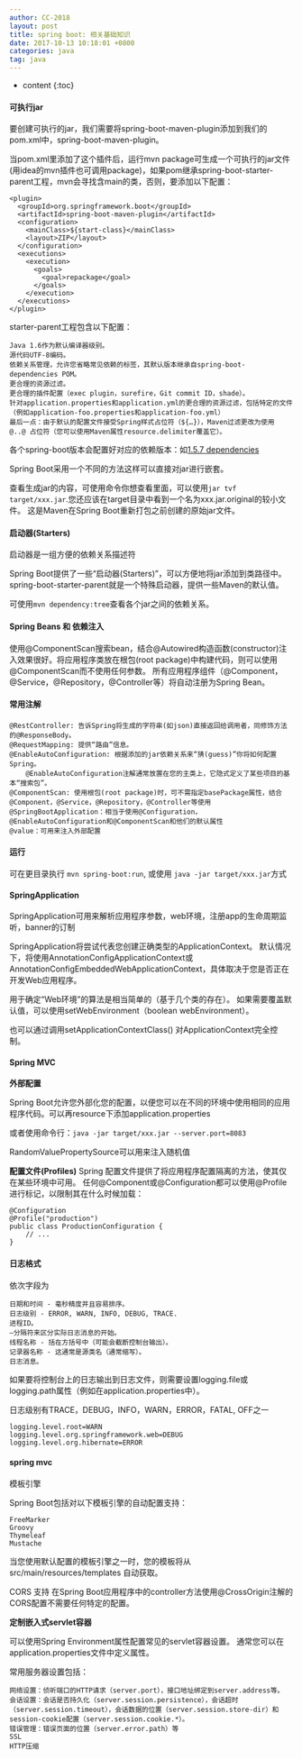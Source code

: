 ```yaml
---
author: CC-2018
layout: post
title: spring boot: 相关基础知识
date: 2017-10-13 10:18:01 +0800
categories: java
tag: java
---
```


* content
{:toc}

#### 可执行jar

要创建可执行的jar，我们需要将spring-boot-maven-plugin添加到我们的pom.xml中，spring-boot-maven-plugin。

当pom.xml里添加了这个插件后，运行mvn package可生成一个可执行的jar文件(用idea的mvn插件也可调用package)，如果pom继承spring-boot-starter-parent工程，mvn会寻找含main的类，否则，要添加以下配置：
```
<plugin>
  <groupId>org.springframework.boot</groupId>
  <artifactId>spring-boot-maven-plugin</artifactId>
  <configuration>
    <mainClass>${start-class}</mainClass>
    <layout>ZIP</layout>
  </configuration>
  <executions>
    <execution>
      <goals>
        <goal>repackage</goal>
      </goals>
    </execution>
  </executions>
</plugin>
```

starter-parent工程包含以下配置：
```
Java 1.6作为默认编译器级别。
源代码UTF-8编码。
依赖关系管理，允许您省略常见依赖的标签，其默认版本继承自spring-boot-dependencies POM。
更合理的资源过滤。
更合理的插件配置（exec plugin，surefire，Git commit ID，shade）。
针对application.properties和application.yml的更合理的资源过滤，包括特定的文件（例如application-foo.properties和application-foo.yml）
最后一点：由于默认的配置文件接受Spring样式占位符（${…}），Maven过滤更改为使用 @..@ 占位符（您可以使用Maven属性resource.delimiter覆盖它）。
```

各个spring-boot版本会配置好对应的依赖版本：如[1.5.7 dependencies](https://github.com/spring-projects/spring-boot/blob/v1.5.7.RELEASE/spring-boot-dependencies/pom.xml)

Spring Boot采用一个不同的方法这样可以直接对jar进行嵌套。

查看生成jar的内容，可使用命令你想查看里面，可以使用`jar tvf target/xxx.jar`.您还应该在target目录中看到一个名为xxx.jar.original的较小文件。 这是Maven在Spring Boot重新打包之前创建的原始jar文件。

#### 启动器(Starters)

启动器是一组方便的依赖关系描述符

Spring Boot提供了一些“启动器(Starters)”，可以方便地将jar添加到类路径中。spring-boot-starter-parent就是一个特殊启动器，提供一些Maven的默认值。

可使用`mvn dependency:tree`查看各个jar之间的依赖关系。

#### Spring Beans 和 依赖注入

使用@ComponentScan搜索bean，结合@Autowired构造函数(constructor)注入效果很好。将应用程序类放在根包(root package)中构建代码，则可以使用@ComponentScan而不使用任何参数。 所有应用程序组件（@Component，@Service，@Repository，@Controller等）将自动注册为Spring Bean。

#### 常用注解
```
@RestController: 告诉Spring将生成的字符串(如json)直接返回给调用者，同修饰方法的@ResponseBody。
@RequestMapping: 提供“路由”信息。
@EnableAutoConfiguration: 根据添加的jar依赖关系来“猜(guess)”你将如何配置Spring。
    @EnableAutoConfiguration注解通常放置在您的主类上，它隐式定义了某些项目的基本“搜索包”。
@ComponentScan: 使用根包(root package)时，可不需指定basePackage属性，结合@Component，@Service，@Repository，@Controller等使用
@SpringBootApplication：相当于使用@Configuration，@EnableAutoConfiguration和@ComponentScan和他们的默认属性
@value：可用来注入外部配置
```

#### 运行

可在更目录执行 `mvn spring-boot:run`, 或使用 `java -jar target/xxx.jar`方式


#### SpringApplication

SpringApplication可用来解析应用程序参数，web环境，注册app的生命周期监听，banner的订制

SpringApplication将尝试代表您创建正确类型的ApplicationContext。 默认情况下，将使用AnnotationConfigApplicationContext或AnnotationConfigEmbeddedWebApplicationContext，具体取决于您是否正在开发Web应用程序。

用于确定“Web环境”的算法是相当简单的（基于几个类的存在）。 如果需要覆盖默认值，可以使用setWebEnvironment（boolean webEnvironment）。

也可以通过调用setApplicationContextClass() 对ApplicationContext完全控制。

####  Spring MVC

**外部配置**

Spring Boot允许您外部化您的配置，以便您可以在不同的环境中使用相同的应用程序代码。可以再resource下添加application.properties

或者使用命令行：`java -jar target/xxx.jar --server.port=8083`

RandomValuePropertySource可以用来注入随机值

**配置文件(Profiles)**
Spring 配置文件提供了将应用程序配置隔离的方法，使其仅在某些环境中可用。 任何@Component或@Configuration都可以使用@Profile进行标记，以限制其在什么时候加载：

```
@Configuration
@Profile("production")
public class ProductionConfiguration {
    // ...
}
```

#### 日志格式

依次字段为
```
日期和时间 - 毫秒精度并且容易排序。
日志级别 - ERROR, WARN, INFO, DEBUG, TRACE.
进程ID。
—分隔符来区分实际日志消息的开始。
线程名称 - 括在方括号中（可能会截断控制台输出）。
记录器名称 - 这通常是源类名（通常缩写）。
日志消息。
```

如果要将控制台上的日志输出到日志文件，则需要设置logging.file或logging.path属性（例如在application.properties中）。

日志级别有TRACE，DEBUG，INFO，WARN，ERROR，FATAL, OFF之一
```
logging.level.root=WARN
logging.level.org.springframework.web=DEBUG
logging.level.org.hibernate=ERROR
```

#### spring mvc

模板引擎

Spring Boot包括对以下模板引擎的自动配置支持：

    FreeMarker
    Groovy
    Thymeleaf
    Mustache

当您使用默认配置的模板引擎之一时，您的模板将从 src/main/resources/templates 自动获取。


CORS 支持
在Spring Boot应用程序中的controller方法使用@CrossOrigin注解的CORS配置不需要任何特定的配置。

**定制嵌入式servlet容器**

可以使用Spring Environment属性配置常见的servlet容器设置。 通常您可以在application.properties文件中定义属性。

常用服务器设置包括：
```
网络设置：侦听端口的HTTP请求（server.port），接口地址绑定到server.address等。
会话设置：会话是否持久化（server.session.persistence），会话超时（server.session.timeout），会话数据的位置（server.session.store-dir）和session-cookie配置（server.session.cookie.*）。
错误管理：错误页面的位置（server.error.path）等
SSL
HTTP压缩
```
